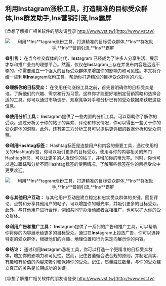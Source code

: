 ## **利用**Ins**tagram涨粉工具，打造精准的目标受众群体,**Ins**群发助手,**Ins**营销引流,**Ins**霸屏**

[😍想了解推广相关软件的朋友请登录 http://www.vst.tw](http://www.vst.tw)

 <center><img src="https://vst.tw/MP4/tuiguang/png/3.png" alt="利用**Ins**tagram涨粉工具，打造精准的目标受众群体,**Ins**群发助手,**Ins**营销引流,**Ins**霸屏"></center>

**😄引言：**
在当今社交媒体的时代，**Ins**tagram 已经成为了许多人分享生活、展示才华和推广业务的理想平台。然而，仅仅在**Ins**tagram上存在并发布内容是远远不够的，你需要建立一个强大的目标受众群体来增加你的影响力和可见性。本文将介绍一些利用**Ins**tagram涨粉工具，帮助你打造精准的目标受众群体的方法。

**😄理解你的目标受众：**
在使用任何涨粉工具之前，首先要明确你的目标受众是谁。了解他们的兴趣、需求和行为习惯，这样你才能更好地制定营销策略和选择合适的工具。你可以通过市场调研、观察竞争对手和分析已有的受众数据来获取这些信息。

**😄使用分析工具：**
**Ins**tagram提供了一些内置的分析工具，可以帮助你了解你的受众。通过分析关于你的帖子的喜欢、评论和转发情况，你可以得出一些关于你的受众群体的洞察。此外，还有第三方分析工具可以提供更详细的数据分析和受众洞察。

**😄利用Hashtag标签：**
Hashtag标签是连接用户和内容的重要工具，通过使用相关的Hashtag标签，你可以吸引更多的目标受众。使用与你的内容相关的热门Hashtag标签，可以让更多的人发现你的帖子，并增加你的曝光率。同时，你也可以通过跟踪和分析不同Hashtag标签的使用情况，了解哪些标签在你的目标受众中更受欢迎。

 <center><img src="https://vst.tw/MP4/tuiguang/png/7.png" alt="利用**Ins**tagram涨粉工具，打造精准的目标受众群体,**Ins**群发助手,**Ins**营销引流,**Ins**霸屏"></center>

**😄与其他用户互动：**
与其他用户互动是建立稳定和忠实受众群体的关键。回复评论、点赞和分享其他用户的帖子，可以增加你的曝光率，并吸引更多的目标受众。此外，与其他用户进行合作，例如共同举办活动或者互相推广，也可以扩大你的受众群体。

**😄利用广告和推广工具：**
**Ins**tagram提供了一系列的广告和推广工具，可以帮助你将你的内容展示给更多的目标受众。通过在**Ins**tagram上投放广告，你可以选择特定的受众群体，根据他们的兴趣、地理位置和行为来定向展示你的内容。

**😄结论：**
通过利用**Ins**tagram涨粉工具，你可以打造一个更精准的目标受众群体，增加你的影响力和可见性。然而，记住要遵循合法合规的原则，并制定真实、有趣和有价值的内容来吸引和保持你的受众。记住，质量胜过数量，与你的受众建立真正的关系是长期成功的关键。

[😍想了解推广相关软件的朋友请登录 http://www.vst.tw](http://www.vst.tw)



